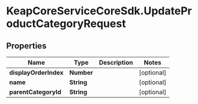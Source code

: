 # KeapCoreServiceCoreSdk.UpdateProductCategoryRequest

## Properties

Name | Type | Description | Notes
------------ | ------------- | ------------- | -------------
**displayOrderIndex** | **Number** |  | [optional] 
**name** | **String** |  | [optional] 
**parentCategoryId** | **String** |  | [optional] 


